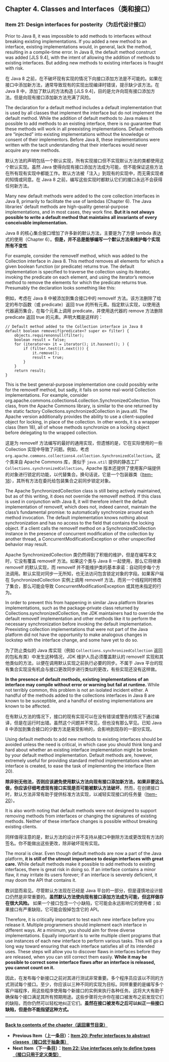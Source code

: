 ## Chapter 4. Classes and Interfaces（类和接口）

### Item 21: Design interfaces for posterity（为后代设计接口）

Prior to Java 8, it was impossible to add methods to interfaces without breaking existing implementations. If you added a new method to an interface, existing implementations would, in general, lack the method, resulting in a compile-time error. In Java 8, the default method construct was added [JLS 9.4], with the intent of allowing the addition of methods to existing interfaces. But adding new methods to existing interfaces is fraught with risk.

在 Java 8 之前，在不破坏现有实现的情况下向接口添加方法是不可能的。如果在接口中添加新方法，通常导致现有的实现出现编译时错误，提示缺少该方法。在 Java 8 中，添加了默认的方法构造 [JLS 9.4]，目的是允许向现有接口添加方法。但是向现有接口添加新方法充满了风险。

The declaration for a default method includes a default implementation that is used by all classes that implement the interface but do not implement the default method. While the addition of default methods to Java makes it possible to add methods to an existing interface, there is no guarantee that these methods will work in all preexisting implementations. Default methods are “injected” into existing implementations without the knowledge or consent of their implementors. Before Java 8, these implementations were written with the tacit understanding that their interfaces would never acquire any new methods.

默认方法的声明包括一个默认实现，所有实现接口但不实现默认方法的类都使用这个默认实现。虽然 Java 使得向现有接口添加方法成为可能，但不能保证这些方法在所有现有实现中都能工作。默认方法被「注入」到现有的实现中，而无需实现者的知情或同意。在 Java 8 之前，编写这些实现时都默认它们的接口永远不会获得任何新方法。

Many new default methods were added to the core collection interfaces in Java 8, primarily to facilitate the use of lambdas (Chapter 6). The Java libraries’ default methods are high-quality general-purpose implementations, and in most cases, they work fine. **But it is not always possible to write a default method that maintains all invariants of every conceivable implementation.**

Java 8 的核心集合接口增加了许多新的默认方法，主要是为了方便 lambda 表达式的使用（Chapter 6）。**但是，并不总是能够编写一个默认方法来维护每个实现所有不变性**

For example, consider the removeIf method, which was added to the Collection interface in Java 8. This method removes all elements for which a given boolean function (or predicate) returns true. The default implementation is specified to traverse the collection using its iterator, invoking the predicate on each element, and using the iterator’s remove method to remove the elements for which the predicate returns true. Presumably the declaration looks something like this:

例如，考虑在 Java 8 中被添加到集合接口中的 removeIf 方法。该方法删除了给定的布尔函数（或 predicate）返回 true 的所有元素。指定默认实现，以使用迭代器遍历集合，在每个元素上调用 predicate，并使用迭代器的 remove 方法删除 predicate 返回 true 的元素。声明大概是这样的：

```
// Default method added to the Collection interface in Java 8
default boolean removeif(predicate<? super e> filter) {
    objects.requirenonnull(filter);
    boolean result = false;
    for (iterator<e> it = iterator(); it.hasnext(); ) {
        if (filter.test(it.next())) {
            it.remove();
            result = true;
        }
    }
    return result;
}
```

This is the best general-purpose implementation one could possibly write for the removeIf method, but sadly, it fails on some real-world Collection implementations. For example, consider org.apache.commons.collections4.collection.SynchronizedCollection. This class, from the Apache Commons library, is similar to the one returned by the static factory Collections.synchronizedCollection in java.util. The Apache version additionally provides the ability to use a client-supplied object for locking, in place of the collection. In other words, it is a wrapper class (Item 18), all of whose methods synchronize on a locking object before delegating to the wrapped collection.

这是为 removeIf 方法编写的最好的通用实现，但遗憾的是，它在实际使用的一些 Collection 实现中导致了问题。例如，考虑 `org.apache.commons.collections4.collection.SynchronizedCollection`。这个类来自 Apache Commons 库，类似于 `java.util` 提供的静态工厂`Collections.synchronizedCollection`。Apache 版本还提供了使用客户端提供的对象进行锁定的功能，以代替集合。换句话说，它是一个包装器类（[Item-18](/Chapter-4/Chapter-4-Item-18-Favor-composition-over-inheritance.md)），其所有方法在委托给包装集合之前同步锁定对象。

The Apache SynchronizedCollection class is still being actively maintained, but as of this writing, it does not override the removeIf method. If this class is used in conjunction with Java 8, it will therefore inherit the default implementation of removeIf, which does not, indeed cannot, maintain the class’s fundamental promise: to automatically synchronize around each method invocation. The default implementation knows nothing about synchronization and has no access to the field that contains the locking object. If a client calls the removeIf method on a SynchronizedCollection instance in the presence of concurrent modification of the collection by another thread, a ConcurrentModificationException or other unspecified behavior may result.

Apache SynchronizedCollection 类仍然得到了积极的维护，但是在编写本文时，它没有覆盖 removeIf 方法。如果这个类与 Java 8 一起使用，那么它将继承 removeIf 的默认实现，而 removeIf 并不能维护类的基本承诺：自动同步每个方法调用。默认实现对同步一无所知，也无法访问包含锁定对象的字段。如果客户端在 SynchronizedCollection 实例上调用 removeIf 方法，而另一个线程同时修改了集合，那么可能会导致 ConcurrentModificationException 或其他未指定的行为。

In order to prevent this from happening in similar Java platform libraries implementations, such as the package-private class returned by Collections.synchronizedCollection, the JDK maintainers had to override the default removeIf implementation and other methods like it to perform the necessary synchronization before invoking the default implementation. Preexisting collection implementations that were not part of the Java platform did not have the opportunity to make analogous changes in lockstep with the interface change, and some have yet to do so.

为了防止类似的 Java 库实现（例如 `Collections.synchronizedCollection` 返回的包私有类）中发生这种情况，JDK 维护人员必须覆盖默认的 removeIf 实现和其他类似的方法，以便在调用默认实现之前执行必要的同步。不属于 Java 平台的现有集合实现没有机会与接口更改同步进行类似的更改，有些实现还没有这样做。

**In the presence of default methods, existing implementations of an interface may compile without error or warning but fail at runtime.** While not terribly common, this problem is not an isolated incident either. A handful of the methods added to the collections interfaces in Java 8 are known to be susceptible, and a handful of existing implementations are known to be affected.

在有默认方法的情况下，接口的现有实现可以在没有错误或警告的情况下通过编译，但是在运行时出错。虽然这个问题并不常见，但也没有那么罕见。已知 Java 8 中添加到集合接口的少数方法是易受影响的，会影响到现存的一部分实现。

Using default methods to add new methods to existing interfaces should be avoided unless the need is critical, in which case you should think long and hard about whether an existing interface implementation might be broken by your default method implementation. Default methods are, however, extremely useful for providing standard method implementations when an interface is created, to ease the task of implementing the interface (Item 20).

**除非别无他法，否则应该避免使用默认方法向现有接口添加新方法，如果非要这么做，你应该仔细考虑现有接口实现是否可能被默认方法破坏**。然而，在创建接口时，默认方法非常有助于提供标准方法实现，以减轻实现接口的任务量（[Item-20](/Chapter-4/Chapter-4-Item-20-Prefer-interfaces-to-abstract-classes.md)）。

It is also worth noting that default methods were not designed to support removing methods from interfaces or changing the signatures of existing methods. Neither of these interface changes is possible without breaking existing clients.

同样值得注意的是，默认方法的设计并不支持从接口中删除方法或更改现有方法的签名。你不能做出这些更改，除非破坏现有实现。

The moral is clear. Even though default methods are now a part of the Java platform, **it is still of the utmost importance to design interfaces with great care.** While default methods make it possible to add methods to existing interfaces, there is great risk in doing so. If an interface contains a minor flaw, it may irritate its users forever; if an interface is severely deficient, it may doom the API that contains it.

教训显而易见。尽管默认方法现在已经是 Java 平台的一部分，但是谨慎地设计接口仍然是非常重要的。**虽然默认方法使向现有接口添加方法成为可能，但这样做存在很大风险。** 如果一个接口包含一个小缺陷，它可能会永远影响它的使用者；如果接口有严重缺陷，它可能会毁掉包含它的 API。

Therefore, it is critically important to test each new interface before you release it. Multiple programmers should implement each interface in different ways. At a minimum, you should aim for three diverse implementations. Equally important is to write multiple client programs that use instances of each new interface to perform various tasks. This will go a long way toward ensuring that each interface satisfies all of its intended uses. These steps will allow you to discover flaws in interfaces before they are released, when you can still correct them easily. **While it may be possible to correct some interface flaws after an interface is released, you cannot count on it.**

因此，在发布每个新接口之前对其进行测试非常重要。多个程序员应该以不同的方式测试每个接口。至少，你应该以三种不同的实现为目标。同样重要的是编写多个客户端程序，用这些程序使用每个新接口的实例来执行各种任务。这将大大有助于确保每个接口满足其所有预期用途。这些步骤将允许你在接口被发布之前发现它们的缺陷，而你仍然可以轻松地纠正它们。**虽然在接口被发布之后可以纠正一些接口缺陷，但是你不能指望这种方式。**

---
**[Back to contents of the chapter（返回章节目录）](/Chapter-4/Chapter-4-Introduction.md)**
- **Previous Item（上一条目）：[Item 20: Prefer interfaces to abstract classes（接口优于抽象类）](/Chapter-4/Chapter-4-Item-20-Prefer-interfaces-to-abstract-classes.md)**
- **Next Item（下一条目）：[Item 22: Use interfaces only to define types（接口只用于定义类型）](/Chapter-4/Chapter-4-Item-22-Use-interfaces-only-to-define-types.md)**
